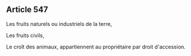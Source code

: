 Article 547
----
Les fruits naturels ou industriels de la terre,

Les fruits civils,

Le croît des animaux, appartiennent au propriétaire par droit d'accession.
